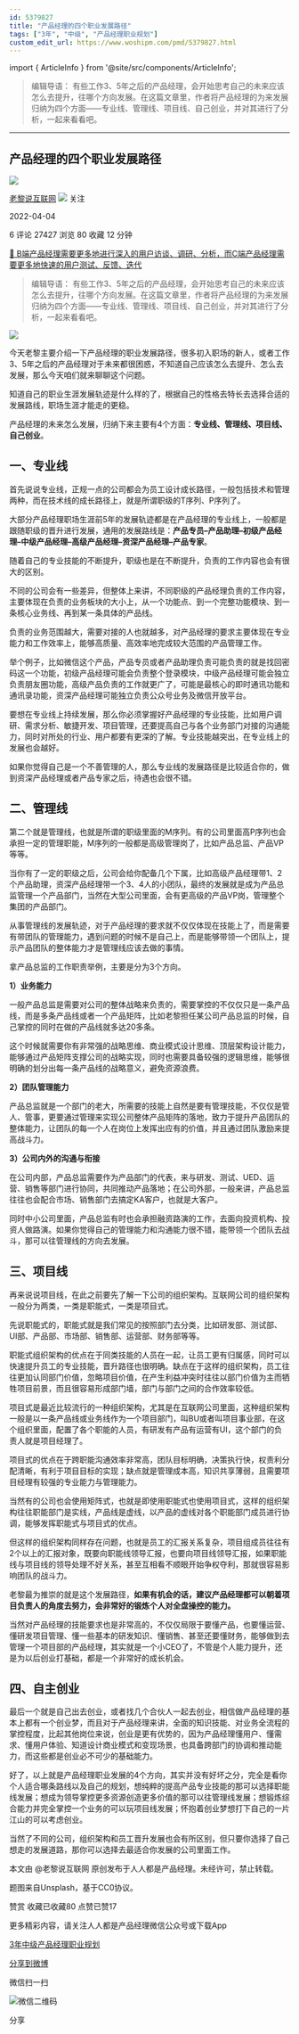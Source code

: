 ```yaml
---
id: 5379827
title: "产品经理的四个职业发展路径"
tags: ["3年", "中级", "产品经理职业规划"]
custom_edit_url: https://www.woshipm.com/pmd/5379827.html
---
```

import { ArticleInfo } from '@site/src/components/ArticleInfo';

<ArticleInfo
    author="老黎说互联网"
    authorLink="https://www.woshipm.com/u/696676"
    published="2022-04-04"
    views={27427}
    comments={6}
    collects={80}
/>

> 编辑导语： 有些工作3、5年之后的产品经理，会开始思考自己的未来应该怎么去提升，往哪个方向发展。在这篇文章里，作者将产品经理的为来发展归纳为四个方面——专业线、管理线、项目线、自己创业，并对其进行了分析，一起来看看吧。

---

## 产品经理的四个职业发展路径

[![](https://static.woshipm.com/WX_U_201806_20180605135121_9401.jpg?imageView2/1/w/72/h/72/q/100)](https://www.woshipm.com/u/696676)

[老黎说互联网](https://www.woshipm.com/u/696676) ![](https://static.woshipm.com/tag/1101_1@2x.png) 关注

2022-04-04

6 评论 27427 浏览 80 收藏 12 分钟

[🔗 B端产品经理需要更多地进行深入的用户访谈、调研、分析，而C端产品经理需要更多地快速的用户测试、反馈、迭代](https://ke.qidianla.com/courses/bcpm)

> 编辑导语： 有些工作3、5年之后的产品经理，会开始思考自己的未来应该怎么去提升，往哪个方向发展。在这篇文章里，作者将产品经理的为来发展归纳为四个方面——专业线、管理线、项目线、自己创业，并对其进行了分析，一起来看看吧。

![](https://image.woshipm.com/wp-files/2022/04/ZZr4rxCEqJbkbcHodvKD.jpg)

今天老黎主要介绍一下产品经理的职业发展路径，很多初入职场的新人，或者工作3、5年之后的产品经理对于未来都很困惑，不知道自己应该怎么去提升、怎么去发展，那么今天咱们就来聊聊这个问题。

知道自己的职业生涯发展轨迹是什么样的了，根据自己的性格去特长去选择合适的发展路线，职场生涯才能走的更稳。

产品经理的未来怎么发展，归纳下来主要有4个方面：**专业线、管理线、项目线、自己创业**。

## 一、专业线

首先说说专业线，正规一点的公司都会为员工设计成长路径，一般包括技术和管理两种，而在技术线的成长路径上，就是所谓职级的T序列、P序列了。

大部分产品经理职场生涯前5年的发展轨迹都是在产品经理的专业线上，一般都是跟随职级的晋升进行发展，通用的发展路线是：**产品专员–产品助理–初级产品经理–中级产品经理–高级产品经理–资深产品经理–产品专家**。

随着自己的专业技能的不断提升，职级也是在不断提升，负责的工作内容也会有很大的区别。

不同的公司会有一些差异，但整体上来讲，不同职级的产品经理负责的工作内容，主要体现在负责的业务板块的大小上，从一个功能点、到一个完整功能模块、到一条核心业务线、再到某一条具体的产品线。

负责的业务范围越大，需要对接的人也就越多，对产品经理的要求主要体现在专业能力和工作效率上，能够高质量、高效率地完成较大范围的产品管理工作。

举个例子，比如微信这个产品，产品专员或者产品助理负责可能负责的就是找回密码这一个功能，初级产品经理可能会负责整个登录模块，中级产品经理可能会独立负责朋友圈功能，高级产品负责的工作就更广了，可能是最核心的即时通讯功能和通讯录功能，资深产品经理可能独立负责公众号业务及微信开放平台。

要想在专业线上持续发展，那么你必须掌握好产品经理的专业技能，比如用户调研、需求分析、敏捷开发、项目管理，还要提高自己与各个业务部门对接的沟通能力，同时对所处的行业、用户都要有更深的了解。专业技能越突出，在专业线上的发展也会越好。

如果你觉得自己是一个不善管理的人，那么专业线的发展路径是比较适合你的，做到资深产品经理或者产品专家之后，待遇也会很不错。

## 二、管理线

第二个就是管理线，也就是所谓的职级里面的M序列。有的公司里面高P序列也会承担一定的管理职能，M序列的一般都是高级管理岗了，比如产品总监、产品VP等等。

当你有了一定的职级之后，公司会给你配备几个下属，比如高级产品经理带1、2个产品助理，资深产品经理带一个3、4人的小团队，最终的发展就是成为产品总监管理一个产品部门，当然在大型公司里面，会有更高级的产品VP岗，管理整个集团的产品部门。

从事管理线的发展轨迹，对于产品经理的要求就不仅仅体现在技能上了，而是需要有带团队的管理能力，遇到问题的时候不是自己上，而是能够带领一个团队上，提示产品团队的整体能力才是管理线应该去做的事情。

拿产品总监的工作职责举例，主要是分为3个方向。

**1）业务能力**

一般产品总监是需要对公司的整体战略来负责的，需要掌控的不仅仅只是一条产品线，而是多条产品线或者一个产品矩阵，比如老黎担任某公司产品总监的时候，自己掌控的同时在做的产品线就多达20多条。

这个时候就需要你有非常强的战略思维、商业模式设计思维、顶层架构设计能力，能够通过产品矩阵支撑公司的战略实现，同时也需要具备较强的逻辑思维，能够很明确的划分出每一条产品线的战略意义，避免资源浪费。

**2）团队管理能力**

产品总监就是一个部门的老大，所需要的技能上自然是要有管理技能，不仅仅是管人、管事，更要通过管理来实现公司整体产品矩阵的落地，致力于提升产品团队的整体能力，让团队的每一个人在岗位上发挥出应有的价值，并且通过团队激励来提高战斗力。

**3）公司内外的沟通与衔接**

在公司内部，产品总监需要作为产品部门的代表，来与研发、测试、UED、运营、销售等部门进行协同，共同推动产品落地；在公司外部，一般来讲，产品总监往往也会配合市场、销售部门去搞定KA客户，也就是大客户。

同时中小公司里面，产品总监有时也会承担融资路演的工作，去面向投资机构、投资人做路演。如果你觉得自己的管理能力和沟通能力很不错，能带领一个团队去战斗，那可以往管理线的方向去发展。

## 三、项目线

再来说说项目线，在此之前要先了解一下公司的组织架构。互联网公司的组织架构一般分为两类，一类是职能式，一类是项目式。

先说职能式的，职能式就是我们常见的按照部门去分类，比如研发部、测试部、UI部、产品部、市场部、销售部、运营部、财务部等等。

职能式组织架构的优点在于同类技能的人员在一起，让员工更有归属感，同时可以快速提升员工的专业技能，晋升路径也很明确。缺点在于这样的组织架构，员工往往更加认同部门价值，忽略项目价值，在产生利益冲突时往往以部门价值为主而牺牲项目前景，而且很容易形成部门墙，部门与部门之间的合作效率较低。

项目式是最近比较流行的一种组织架构，尤其是在互联网公司里面，这种组织架构一般是以一条产品线或业务线作为一个项目部门，叫BU或者叫项目事业部，在这个组织里面，配置了各个职能的人员，有研发有产品有运营有UI，这个部门的负责人就是项目经理了。

项目式的优点在于跨职能沟通效率非常高，团队目标明确，决策执行快，权责利分配清晰，有利于项目目标的实现；缺点就是管理成本高，知识共享薄弱，且需要项目经理有较强的专业能力与管理能力。

当然有的公司也会使用矩阵式，也就是即使用职能式也使用项目式，这样的组织架构往往职能部门是实线，产品线是虚线，以产品的虚线对各个职能部门成员进行协调，能够发挥职能式与项目式的优点。

但这样的组织架构同样存在问题，也就是员工的汇报关系复杂，项目组成员往往有2个以上的汇报对象，既要向职能线领导汇报，也要向项目线领导汇报，如果职能线与项目线的领导处理不好关系，甚至互相看不顺眼开始争权夺利，那就很容易影响团队的战斗力。

老黎最为推崇的就是这个发展路径，**如果有机会的话，建议产品经理都可以朝着项目负责人的角度去努力，会非常好的锻炼个人对全盘操控的能力。**

当然对产品经理的技能要求也是非常高的，不仅仅局限于要懂产品，也要懂运营、懂研发项目管理、懂一些基本的研发知识、懂销售、甚至还要懂财务，能够做到去管理一个项目部的产品经理，其实就是一个小CEO了，不管是个人能力提升，还是为以后创业打基础，都是一个非常好的成长机会。

## 四、自主创业

最后一个就是自己出去创业，或者找几个合伙人一起去创业，相信做产品经理的基本上都有一个创业梦，而且对于产品经理来讲，全面的知识技能、对业务全流程的掌控程度，比起其他岗位来说，创业是更有优势的，因为产品经理懂用户、懂需求、懂用户体验、知道设计商业模式和变现场景，也具备跨部门的协调和推动能力，而这些都是创业必不可少的基础能力。

好了，以上就是产品经理职业发展的4个方向，其实并没有好坏之分，完全是看你个人适合哪条路线以及自己的规划，想纯粹的提高产品专业技能的那可以选择职能线发展；想成为领导掌控更多资源创造更多价值的那可以往管理线发展；想锻炼综合能力并完全掌控一个业务的可以玩项目线发展；怀抱着创业梦想打下自己的一片江山的可以考虑创业。

当然了不同的公司，组织架构和员工晋升发展也会有所区别，但只要你选择了自己想走的发展道路，那你可以选择去最适合你发展的公司里面工作。

本文由 @老黎说互联网 原创发布于人人都是产品经理。未经许可，禁止转载。

题图来自Unsplash，基于CC0协议。

赞赏 收藏已收藏80 点赞已赞17

更多精彩内容，请关注人人都是产品经理微信公众号或下载App

[3年](https://www.woshipm.com/tag/3%e5%b9%b4)[中级](https://www.woshipm.com/tag/%e4%b8%ad%e7%ba%a7)[产品经理职业规划](https://www.woshipm.com/tag/%e4%ba%a7%e5%93%81%e7%bb%8f%e7%90%86%e8%81%8c%e4%b8%9a%e8%a7%84%e5%88%92)

[分享到微博](https://service.weibo.com/share/share.php?appkey=2775287854&title=产品经理的四个职业发展路径&url=https://www.woshipm.com/pmd/5379827.html&pic=https://image.woshipm.com/wp-files/2022/04/ZZr4rxCEqJbkbcHodvKD.jpg)

微信扫一扫

![微信二维码](https://api.pwmqr.com/qrcode/create/?url=https://www.woshipm.com/pmd/5379827.html)

分享